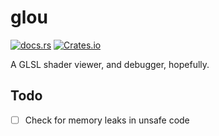# glou
[![docs.rs](https://img.shields.io/docsrs/glou)](https://docs.rs/glou) [![Crates.io](https://img.shields.io/crates/l/glou)](https://crates.io/crates/glou)

A GLSL shader viewer, and debugger, hopefully.

## Todo

- [ ] Check for memory leaks in unsafe code
